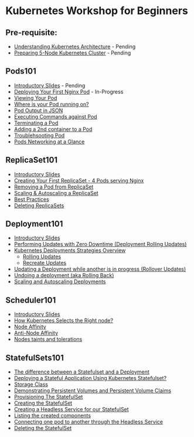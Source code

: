 # Kubernetes Workshop for Beginners

## Pre-requisite:

- [Understanding Kubernetes Architecture]() - Pending
- [Preparing 5-Node Kubernetes Cluster]() - Pending

## Pods101

 - [Introductory Slides]() - Pending
 - [Deploying Your First Nginx Pod](https://github.com/collabnix/dockerlabs/blob/master/kubernetes/workshop/pods101/deploy-your-first-nginx-pod.md) - In-Progress
 - [Viewing Your Pod](https://github.com/collabnix/dockerlabs/blob/master/kubernetes/workshop/pods101/deploy-your-first-nginx-pod.md#viewing-your-pods) 
 - [Where is your Pod running on?]()
 - [Pod Output in JSON]()
 - [Executing Commands against Pod]()
 - [Terminating a Pod]()
 - [Adding a 2nd container to a Pod]()
 - [Troublehsooting Pod]()
 - [Pods Networking at a Glance]()

## ReplicaSet101

 - [Introductory Slides]()
 - [Creating Your First ReplicaSet - 4 Pods serving Nginx]()
 - [Removing a Pod from ReplicaSet]()
 - [Scaling & Autoscaling a ReplicaSet]()
 - [Best Practices]()
 - [Deleting ReplicaSets]()
 
 ## Deployment101
 
 - [Introductory Slides]()
 - [Performing Updates with Zero Downtime (Deployment Rolling Updates)]()
 - [Kubernetes Deployments Strategies Overview]()
    - [Rolling Updates]()
    - [Recreate Updates]()
 -  [Updating a Deployment while another is in progress (Rollover Updates)]()
 - [Undoing a deployment (aka Rolling Back)]()
 - [Scaling and Autoscaling Deployments]()

## Scheduler101

 - [Introductory Slides]()
 - [How Kubernetes Selects the Right node?]()
 - [Node Affinity]()
 - [Anti-Node Affinity]()
 - [Nodes taints and tolerations]()
 
 ## StatefulSets101
 
 - [The difference between a Statefulset and a Deployment]()
 - [Deploying a Stateful Application Using Kubernetes Statefulset?]()
 - [Storage Class]()
 - [Demonstrating Persistent Volumes and Persistent Volume Claims]()
 - [Provisioning The StatefulSet]()
 - [Creating the StatefulSet]()
 - [Creating a Headless Service for our StatefulSet]()
 - [Listing the created components]()
 - [Connecting one pod to another through the Headless Service]()
 - [Deleting the StatefulSet]()
